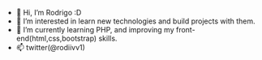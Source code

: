 - 👋 Hi, I’m Rodrigo :D
- 👀 I’m interested in learn new technologies and build projects with them.
- 🌱 I’m currently learning PHP, and improving my front-end(html,css,bootstrap) skills. 
- 📫 twitter(@rodiivv1)

<!---
rvillegas505/rvillegas505 is a ✨ special ✨ repository because its `README.md` (this file) appears on your GitHub profile.
You can click the Preview link to take a look at your changes.
--->
